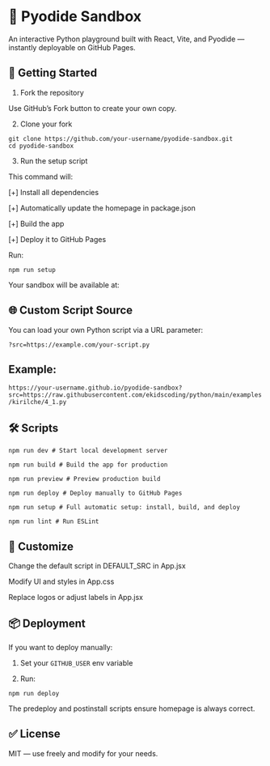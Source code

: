 # 🧪 Pyodide Sandbox

An interactive Python playground built with React, Vite, and Pyodide — instantly deployable on GitHub Pages.

## 🚀 Getting Started

1. Fork the repository

Use GitHub’s Fork button to create your own copy.

2. Clone your fork

```shell
git clone https://github.com/your-username/pyodide-sandbox.git
cd pyodide-sandbox
```

3. Run the setup script

This command will:

[+] Install all dependencies

[+] Automatically update the homepage in package.json

[+] Build the app

[+] Deploy it to GitHub Pages

Run:

```shell
npm run setup
```

Your sandbox will be available at:
[](https://your-username.github.io/pyodide-sandbox)

## 🌐 Custom Script Source
You can load your own Python script via a URL parameter:

`?src=https://example.com/your-script.py`

## Example:

`https://your-username.github.io/pyodide-sandbox?src=https://raw.githubusercontent.com/ekidscoding/python/main/examples/kirilche/4_1.py`

## 🛠 Scripts

```shell
npm run dev # Start local development server
```

```shell
npm run build # Build the app for production
```

```shell
npm run preview # Preview production build
```

```shell
npm run deploy # Deploy manually to GitHub Pages
```

```shell
npm run setup # Full automatic setup: install, build, and deploy
```

```shell
npm run lint # Run ESLint

```

## 🧩 Customize

Change the default script in DEFAULT_SRC in App.jsx

Modify UI and styles in App.css

Replace logos or adjust labels in App.jsx

## 📦 Deployment

If you want to deploy manually:

1. Set your `GITHUB_USER` env variable

2. Run:

```shell
npm run deploy
```

The predeploy and postinstall scripts ensure homepage is always correct.

## ✅ License

MIT — use freely and modify for your needs.